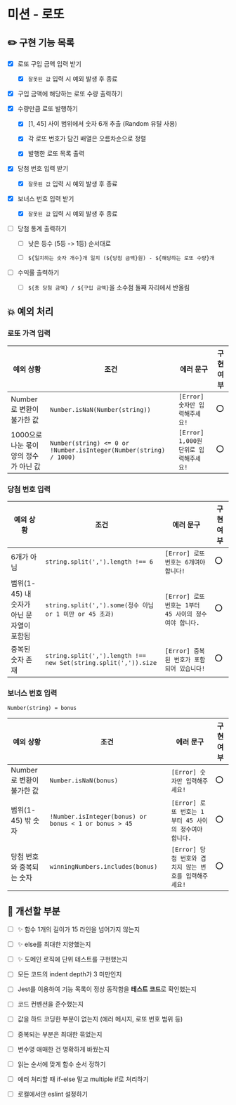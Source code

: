 # 미션 - 로또

## ✏️ 구현 기능 목록

- [x] 로또 구입 금액 입력 받기

  - [x] `잘못된 값` 입력 시 예외 발생 후 종료

- [x] 구입 금액에 해당하는 로또 수량 출력하기

- [x] 수량만큼 로또 발행하기

  - [x] [1, 45] 사이 범위에서 숫자 6개 추출 (Random 유틸 사용)

  - [x] 각 로또 번호가 담긴 배열은 오름차순으로 정렬

  - [x] 발행한 로또 목록 출력

- [x] 당첨 번호 입력 받기

  - [x] `잘못된 값` 입력 시 예외 발생 후 종료

- [x] 보너스 번호 입력 받기

  - [x] `잘못된 값` 입력 시 예외 발생 후 종료

- [ ] 당첨 통계 출력하기

  - [ ] 낮은 등수 (5등 -> 1등) 순서대로

  - [ ] `${일치하는 숫자 개수}개 일치 (${당첨 금액}원) - ${해당하는 로또 수량}개`

- [ ] 수익률 출력하기

  - [ ] `${총 당첨 금액} / ${구입 금액}`을 소수점 둘째 자리에서 반올림

## 💥 예외 처리

### 로또 가격 입력

| 예외 상황                              | 조건                                                              | 에러 문구                              | 구현 여부 |
| -------------------------------------- | ----------------------------------------------------------------- | -------------------------------------- | --------- |
| Number로 변환이 불가한 값              | `Number.isNaN(Number(string))`                                    | `[Error] 숫자만 입력해주세요!`         | ⭕        |
| 1000으로 나눈 몫이 양의 정수가 아닌 값 | `Number(string) <= 0 or !Number.isInteger(Number(string) / 1000)` | `[Error] 1,000원 단위로 입력해주세요!` | ⭕        |

### 당첨 번호 입력

| 예외 상황                                 | 조건                                                           | 에러 문구                                              | 구현 여부 |
| ----------------------------------------- | -------------------------------------------------------------- | ------------------------------------------------------ | --------- |
| 6개가 아님                                | `string.split(',').length !== 6`                               | `[Error] 로또 번호는 6개여야 합니다!`                  | ⭕        |
| 범위(1-45) 내 숫자가 아닌 문자열이 포함됨 | `string.split(',').some(정수 아님 or 1 미만 or 45 초과)`       | `[Error] 로또 번호는 1부터 45 사이의 정수여야 합니다.` | ⭕        |
| 중복된 숫자 존재                          | `string.split(',').length !== new Set(string.split(',')).size` | `[Error] 중복된 번호가 포함되어 있습니다!`             | ⭕        |

### 보너스 번호 입력

`Number(string) = bonus`

| 예외 상황                 | 조건                                                  | 에러 문구                                              | 구현 여부 |
| ------------------------- | ----------------------------------------------------- | ------------------------------------------------------ | --------- |
| Number로 변환이 불가한 값 | `Number.isNaN(bonus)`                                 | `[Error] 숫자만 입력해주세요!`                         | ⭕        |
| 범위(1-45) 밖 숫자        | `!Number.isInteger(bonus) or bonus < 1 or bonus > 45` | `[Error] 로또 번호는 1부터 45 사이의 정수여야 합니다.` | ⭕        |
| 당첨 번호와 중복되는 숫자 | `winningNumbers.includes(bonus)`                      | `[Error] 당첨 번호와 겹치지 않는 번호를 입력해주세요!` | ⭕        |

## 🤔 개선할 부분

- [ ] ✨ 함수 1개의 길이가 15 라인을 넘어가지 않는지
- [ ] ✨ else를 최대한 지양했는지
- [ ] ✨ 도메인 로직에 단위 테스트를 구현했는지
- [ ] 모든 코드의 indent depth가 3 미만인지
- [ ] Jest를 이용하여 기능 목록이 정상 동작함을 **테스트 코드**로 확인했는지
- [ ] 코드 컨벤션을 준수했는지

- [ ] 값을 하드 코딩한 부분이 없는지 (에러 메시지, 로또 번호 범위 등)
- [ ] 중복되는 부분은 최대한 묶었는지
- [ ] 변수명 애매한 건 명확하게 바꿨는지
- [ ] 읽는 순서에 맞게 함수 순서 정하기
- [ ] 에러 처리할 때 if-else 말고 multiple if로 처리하기
- [ ] 로컬에서만 eslint 설정하기
